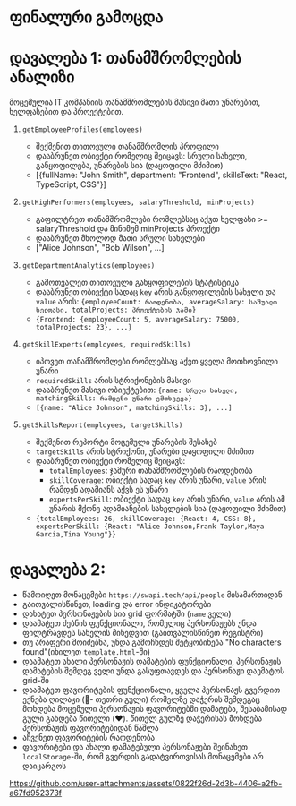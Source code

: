 # ფინალური გამოცდა

# დავალება 1: თანამშრომლების ანალიზი

მოცემულია IT კომპანიის თანამშრომლების მასივი მათი უნარებით, ხელფასებით და პროექტებით.

1. `getEmployeeProfiles(employees)`

   - შექმენით თითოეული თანამშრომლის პროფილი
   - დააბრუნეთ ობიექტი რომელიც შეიცავს: სრული სახელი, განყოფილება, უნარების სია (დაყოფილი მძიმით)
   - [{fullName: "John Smith", department: "Frontend", skillsText: "React, TypeScript, CSS"}]

2. `getHighPerformers(employees, salaryThreshold, minProjects)`

   - გაფილტრეთ თანამშრომლები რომლებსაც აქვთ ხელფასი >= salaryThreshold და მინიმუმ minProjects პროექტი
   - დააბრუნეთ მხოლოდ მათი სრული სახელები
   - ["Alice Johnson", "Bob Wilson", ...]

3. `getDepartmentAnalytics(employees)`

   - გამოთვალეთ თითოეული განყოფილების სტატისტიკა
   - დააბრუნეთ ობიექტი სადაც `key` არის განყოფილების სახელი და `value` არის:
     `{employeeCount: რაოდენობა, averageSalary: საშუალო ხელფასი, totalProjects: პროექტების ჯამი}`
   - `{Frontend: {employeeCount: 5, averageSalary: 75000, totalProjects: 23}, ...}`

4. `getSkillExperts(employees, requiredSkills)`

   - იპოვეთ თანამშრომლები რომლებსაც აქვთ ყველა მოთხოვნილი უნარი
   - `requiredSkills` არის სტრიქონების მასივი
   - დააბრუნეთ მასივი ობიექტებით: `{name: სრული სახელი, matchingSkills: რამდენი უნარი ემთხვევა}`
   - `[{name: "Alice Johnson", matchingSkills: 3}, ...]`

5. `getSkillsReport(employees, targetSkills)`
   - შექმენით რეპორტი მოცემული უნარების შესახებ
   - `targetSkills` არის სტრიქონი, უნარები დაყოფილი მძიმით
   - დააბრუნეთ ობიექტი რომელიც შეიცავს:
     - `totalEmployees`: ჯამური თანამშრომლების რაოდენობა
     - `skillCoverage`: ობიექტი სადაც `key` არის უნარი, `value` არის რამდენ ადამიანს აქვს ეს უნარი
     - `expertsPerSkill`: ობიექტი სადაც `key` არის უნარი, `value` არის ამ უნარის მქონე ადამიანების სახელების სია (დაყოფილი მძიმით)
   - `{totalEmployees: 26, skillCoverage: {React: 4, CSS: 8}, expertsPerSkill: {React: "Alice Johnson,Frank Taylor,Maya Garcia,Tina Young"}}`

# დავალება 2:

- წამოიღეთ მონაცემები `https://swapi.tech/api/people` მისამართიდან
- გაითვალისწინეთ, loading და error ინდიკატორები
- დახატეთ პერსონაჟების სია grid ფორმატში (`name` ველი)
- დაამატეთ ძებნის ფუნქციონალი, რომელიც პერსონაჟებს უნდა ფილტრავდეს სახელის მიხედვით (გაითვალისწინეთ რეგისტრი)
- თუ არაფერი მოიძებნა, უნდა გამოჩნდეს შეტყობინება "No characters found"(იხილეთ `template.html`-ში)
- დაამატეთ ახალი პერსონაჟის დამატების ფუნქციონალი, პერსონაჟის დამატების შემდეგ ველი უნდა გასუფთავდეს და პერსონაჟი დაემატოს grid-ში
- დაამატეთ ფავორიტების ფუნქციონალი, ყველა პერსონაჟს გვერდით ექნება ღილაკი (🤍- თეთრი გული) რომელზე დაჭერის შემდეგაც მოხდება მოცემული პერსონაჟის ფავორიტებში დამატება, შესაბამისად გული გახდება წითელი (❤️). წითელ გულზე დაჭერისას მოხდება პერსონაჟის ფავორიტებიდან წაშლა
- აჩვენეთ ფავორიტების რაოდენობა
- ფავორიტები და ახალი დამატებული პერსონაჟები შეინახეთ `localStorage`-ში, რომ გვერდის გადატვირთვისას მონაცემები არ დაიკარგოს

https://github.com/user-attachments/assets/0822f26d-2d3b-4406-a2fb-a67fd952373f
